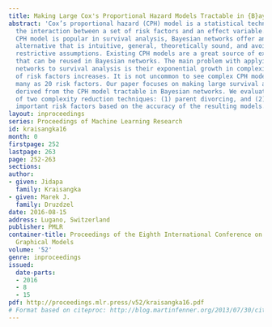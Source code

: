 ```yaml
---
title: Making Large Cox's Proportional Hazard Models Tractable in {B}ayesian Networks
abstract: 'Cox’s proportional hazard (CPH) model is a statistical technique that captures
  the interaction between a set of risk factors and an effect variable. While the
  CPH model is popular in survival analysis, Bayesian networks offer an attractive
  alternative that is intuitive, general, theoretically sound, and avoids CPH model’s
  restrictive assumptions. Existing CPH models are a great source of existing knowledge
  that can be reused in Bayesian networks. The main problem with applying Bayesian
  networks to survival analysis is their exponential growth in complexity as the number
  of risk factors increases. It is not uncommon to see complex CPH models with as
  many as 20 risk factors. Our paper focuses on making large survival analysis models
  derived from the CPH model tractable in Bayesian networks. We evaluate the effect
  of two complexity reduction techniques: (1) parent divorcing, and (2) removing less
  important risk factors based on the accuracy of the resulting models.'
layout: inproceedings
series: Proceedings of Machine Learning Research
id: kraisangka16
month: 0
firstpage: 252
lastpage: 263
page: 252-263
sections: 
author:
- given: Jidapa
  family: Kraisangka
- given: Marek J.
  family: Druzdzel
date: 2016-08-15
address: Lugano, Switzerland
publisher: PMLR
container-title: Proceedings of the Eighth International Conference on Probabilistic
  Graphical Models
volume: '52'
genre: inproceedings
issued:
  date-parts:
  - 2016
  - 8
  - 15
pdf: http://proceedings.mlr.press/v52/kraisangka16.pdf
# Format based on citeproc: http://blog.martinfenner.org/2013/07/30/citeproc-yaml-for-bibliographies/
---
```

